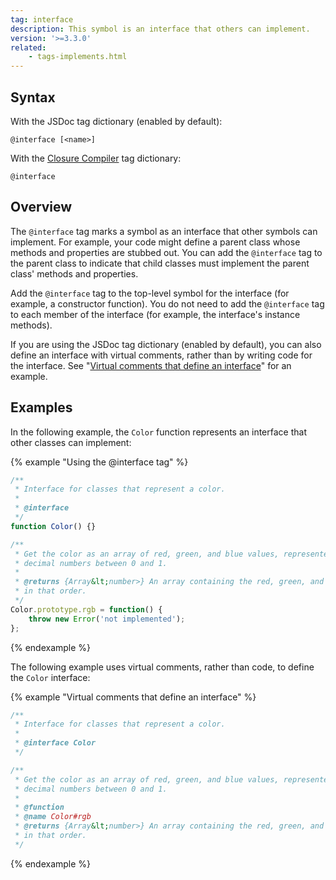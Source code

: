 ```yaml
---
tag: interface
description: This symbol is an interface that others can implement.
version: '>=3.3.0'
related:
    - tags-implements.html
---
```


## Syntax

With the JSDoc tag dictionary (enabled by default):

`@interface [<name>]`

With the [Closure Compiler][closure] tag dictionary:

`@interface`

[closure]: https://github.com/google/closure-compiler/wiki/Annotating-JavaScript-for-the-Closure-Compiler#jsdoc-tags


## Overview

The `@interface` tag marks a symbol as an interface that other symbols can implement. For example,
your code might define a parent class whose methods and properties are stubbed out. You can add the
`@interface` tag to the parent class to indicate that child classes must implement the parent class'
methods and properties.

Add the `@interface` tag to the top-level symbol for the interface (for example, a constructor
function). You do not need to add the `@interface` tag to each member of the interface (for example,
the interface's instance methods).

If you are using the JSDoc tag dictionary (enabled by default), you can also define an interface
with virtual comments, rather than by writing code for the interface. See "[Virtual comments that
define an interface][virtual-comments]" for an example.

[virtual-comments]: #virtual-comments


## Examples

In the following example, the `Color` function represents an interface that other classes can
implement:

{% example "Using the @interface tag" %}

```js
/**
 * Interface for classes that represent a color.
 *
 * @interface
 */
function Color() {}

/**
 * Get the color as an array of red, green, and blue values, represented as
 * decimal numbers between 0 and 1.
 *
 * @returns {Array&lt;number>} An array containing the red, green, and blue values,
 * in that order.
 */
Color.prototype.rgb = function() {
    throw new Error('not implemented');
};
```
{% endexample %}

<a name="virtual-comments"></a>
The following example uses virtual comments, rather than code, to define the `Color` interface:

{% example "Virtual comments that define an interface" %}

```js
/**
 * Interface for classes that represent a color.
 *
 * @interface Color
 */

/**
 * Get the color as an array of red, green, and blue values, represented as
 * decimal numbers between 0 and 1.
 *
 * @function
 * @name Color#rgb
 * @returns {Array&lt;number>} An array containing the red, green, and blue values,
 * in that order.
 */
```
{% endexample %}
